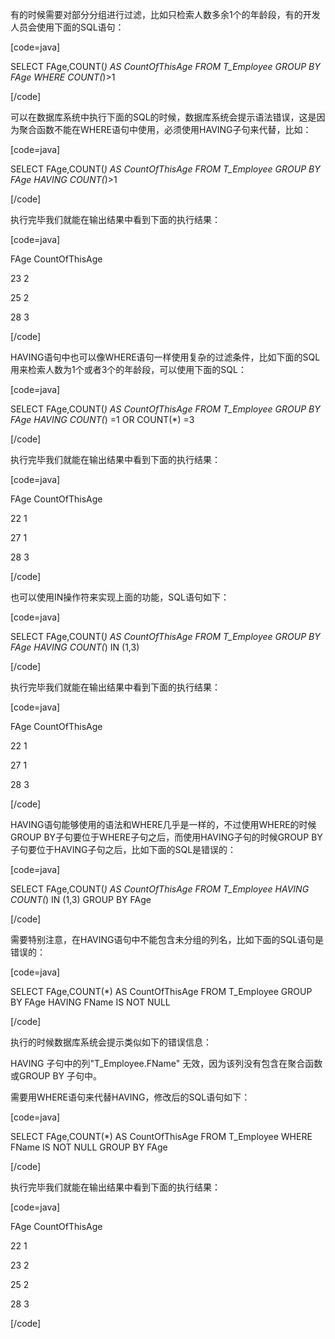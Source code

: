有的时候需要对部分分组进行过滤，比如只检索人数多余1个的年龄段，有的开发人员会使用下面的SQL语句：
[code=java]
SELECT FAge,COUNT(*) AS CountOfThisAge FROM T_Employee GROUP BY FAge WHERE COUNT(*)>1
[/code]
可以在数据库系统中执行下面的SQL的时候，数据库系统会提示语法错误，这是因为聚合函数不能在WHERE语句中使用，必须使用HAVING子句来代替，比如：
[code=java]
SELECT FAge,COUNT(*) AS CountOfThisAge FROM T_Employee GROUP BY FAge HAVING COUNT(*)>1
[/code]
执行完毕我们就能在输出结果中看到下面的执行结果：
[code=java]
FAge CountOfThisAge
23 		2
25 		2
28 		3
[/code]
HAVING语句中也可以像WHERE语句一样使用复杂的过滤条件，比如下面的SQL用来检索人数为1个或者3个的年龄段，可以使用下面的SQL：
[code=java]
SELECT FAge,COUNT(*) AS CountOfThisAge FROM T_Employee GROUP BY FAge HAVING COUNT(*) =1 OR COUNT(*) =3
[/code]
执行完毕我们就能在输出结果中看到下面的执行结果：
[code=java]
FAge CountOfThisAge
22 		1
27 		1
28 		3
[/code]
也可以使用IN操作符来实现上面的功能，SQL语句如下：
[code=java]
SELECT FAge,COUNT(*) AS CountOfThisAge FROM T_Employee GROUP BY FAge HAVING COUNT(*) IN (1,3)
[/code]
执行完毕我们就能在输出结果中看到下面的执行结果：
[code=java]
FAge CountOfThisAge
22 		1
27 		1
28 		3	
[/code]
HAVING语句能够使用的语法和WHERE几乎是一样的，不过使用WHERE的时候GROUP BY子句要位于WHERE子句之后，而使用HAVING子句的时候GROUP BY子句要位于HAVING子句之后，比如下面的SQL是错误的：
[code=java]
SELECT FAge,COUNT(*) AS CountOfThisAge FROM T_Employee HAVING COUNT(*) IN (1,3) GROUP BY FAge
[/code]
需要特别注意，在HAVING语句中不能包含未分组的列名，比如下面的SQL语句是错误的：
[code=java]
SELECT FAge,COUNT(*) AS CountOfThisAge FROM T_Employee GROUP BY FAge HAVING FName IS NOT NULL
[/code]
执行的时候数据库系统会提示类似如下的错误信息：
HAVING 子句中的列"T_Employee.FName" 无效，因为该列没有包含在聚合函数或GROUP BY 子句中。
需要用WHERE语句来代替HAVING，修改后的SQL语句如下：
[code=java]
SELECT FAge,COUNT(*) AS CountOfThisAge FROM T_Employee WHERE FName IS NOT NULL GROUP BY FAge
[/code]
执行完毕我们就能在输出结果中看到下面的执行结果：
[code=java]
FAge CountOfThisAge
22 1
23 2
25 2
28 3
[/code]